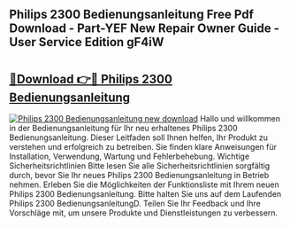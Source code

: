 ## Philips 2300 Bedienungsanleitung Free Pdf Download - Part-YEF New Repair Owner Guide - User Service Edition gF4iW

# <h2><a href="http://df0hkh.blite.top/?on=Philips+2300+Bedienungsanleitung">🔗Download 👉🔴 Philips 2300 Bedienungsanleitung</a></h2>

[![Philips 2300 Bedienungsanleitung new download](https://i.imgur.com/lujVjoI.png)](http://df0hkh.blite.top/?on=Philips+2300+Bedienungsanleitung)
Hallo und willkommen in der Bedienungsanleitung für Ihr neu erhaltenes Philips 2300 Bedienungsanleitung. Dieser Leitfaden soll Ihnen helfen, Ihr Produkt zu verstehen und erfolgreich zu betreiben. Sie finden klare Anweisungen für Installation, Verwendung, Wartung und Fehlerbehebung. Wichtige Sicherheitsrichtlinien Bitte lesen Sie alle Sicherheitsrichtlinien sorgfältig durch, bevor Sie Ihr neues Philips 2300 Bedienungsanleitung in Betrieb nehmen. Erleben Sie die Möglichkeiten der Funktionsliste mit Ihrem neuen Philips 2300 Bedienungsanleitung. Bitte halten Sie uns auf dem Laufenden Philips 2300 BedienungsanleitungD. Teilen Sie Ihr Feedback und Ihre Vorschläge mit, um unsere Produkte und Dienstleistungen zu verbessern.
